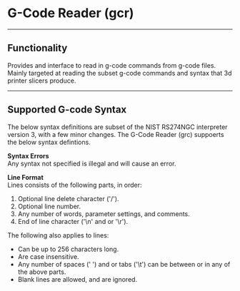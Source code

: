 <h1> G-Code Reader (gcr) </h1>

<hr>

<h2>Functionality</h3>
<p>Provides and interface to read in g-code commands from g-code files. Mainly targeted at reading the subset g-code commands and syntax that 3d printer slicers produce.</p>

<hr>

<h2>Supported G-code Syntax</h3>
<p>The below syntax definitions are subset of the NIST RS274NGC interpreter version 3, with a few minor changes. The G-Code Reader (grc) suppoerts the below syntax defintions.</p>

<p><b>Syntax Errors</b><br>
Any syntax not specified is illegal and will cause an error.</p>

<p><b>Line Format</b><br>
Lines consists of the following parts, in order:
<ol>
  <li>Optional line delete character ('/').</li>
  <li>Optional line number.</li>
  <li>Any number of words, parameter settings, and comments.</li>
  <li>End of line character ('\n' and or '\r').</li>
</ol>
The following also applies to lines:
<ul>
  <li>Can be up to 256 characters long.</li>
  <li>Are case insensitive.</li>
  <li>Any number of spaces (' ') and or tabs ('\t') can be between or in any of the above parts.</li>
  <li>Blank lines are allowed, and are ignored.</li>
</ul> 
</p>


